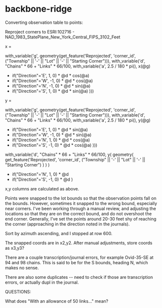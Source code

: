 # backbone-ridge

Converting observation table to points:

Reproject corners to ESRI:102716 - NAD_1983_StatePlane_New_York_Central_FIPS_3102_Feet

x = 

with_variable('g', geometry(get_feature('Reprojected', 'corner_id', ("Township" || '-' || "Lot" || '-' || "Starting Corner"))),
with_variable('d', "Chains" * 66 + "Links" * 66/100,
with_variable('a', 2.5 / 180 * pi(),
x(@g)
+ if("Direction"='E', 1, 0) * @d * cos(@a)
+ if("Direction"='W', -1, 0) * @d * cos(@a)
+ if("Direction"='N', -1, 0) * @d * sin(@a)
+ if("Direction"='S', 1, 0) * @d * sin(@a)
)))



y = 

with_variable('g', geometry(get_feature('Reprojected', 'corner_id', ("Township" || '-' || "Lot" || '-' || "Starting Corner"))),
with_variable('d', "Chains" * 66 + "Links" * 66/100,
with_variable('a', 2.5 / 180 * pi(),
y(@g)
+ if("Direction"='E', 1, 0) * @d * sin(@a)
+ if("Direction"='W', -1, 0) * @d * sin(@a)
+ if("Direction"='N', 1, 0) * @d * cos(@a)
+ if("Direction"='S', -1, 0) * @d * cos(@a)
)))

with_variable('d', "Chains" * 66 + "Links" * 66/100,
y(
  geometry(
    get_feature('Reprojected', 'corner_id',
      ("Township" || '-' || "Lot" || '-' || "Starting Corner")
	)
  )
)
+ if("Direction"='N', 1, 0) * @d
+ if("Direction"='S', -1, 0) * @d
)



x,y columns are calculated as above.

Points were snapped to the lot bounds so that the observation points fall on the bounds.  However, sometimes it snapped to the wrong bound, especially near corners.  I've been working through a manual review, and adjusting the locations so that they are on the correct bound, and do not overshoot the end corner.  Generally, I've set the points around 20-30 feet shy of reaching the corner (approaching in the direction noted in the journals).

Sort by azimuth ascending, and I stopped at row 600.

The snapped coords are in x2,y2.  After manual adjustments, store coords as x3,y3?

There are a couple transcription/journal errors, for example Ovid-35-SE at 94 and 98 chains.  This is said to be for the S bounds, heading N, which makes no sense.

There are also some duplicates -- need to check if those are transcription errors, or actually dupl in the journal.



QUESTIONS:

What does "With an allowance of 50 links..." mean?

